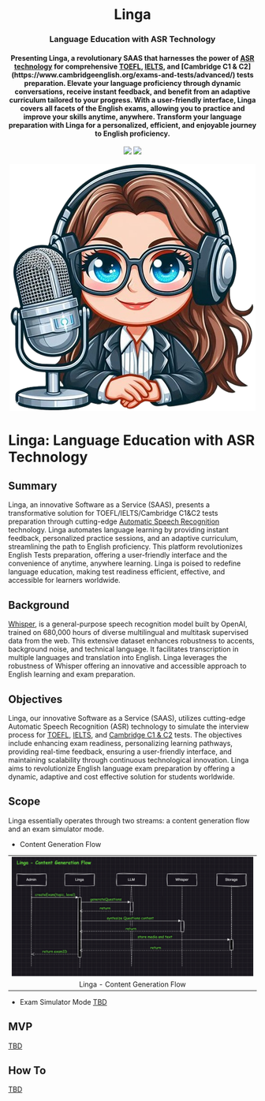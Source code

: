 <div align="center">
<h1 align="center"> Linga </h1> 
<h3>Language Education with ASR Technology</br></h3>
<h4 align="center">
Presenting Linga, a revolutionary SAAS that harnesses the power of <a href="https://en.wikipedia.org/wiki/Speech_recognition">ASR technology</a> for comprehensive <a href="https://en.wikipedia.org/wiki/Test_of_English_as_a_Foreign_Language">TOEFL</a>, <a href="https://ielts.org/">IELTS</a>, and [Cambridge C1 & C2](https://www.cambridgeenglish.org/exams-and-tests/advanced/) tests preparation. Elevate your language proficiency through dynamic conversations, receive instant feedback, and benefit from an adaptive curriculum tailored to your progress. With a user-friendly interface, Linga covers all facets of the English exams, allowing you to practice and improve your skills anytime, anywhere. Transform your language preparation with Linga for a personalized, efficient, and enjoyable journey to English proficiency.
</h4>
<img src="https://img.shields.io/badge/Progress-1%25-red"> <img src="https://img.shields.io/badge/Feedback-Welcome-green">
</br>
</br>
<kbd>
<img src="./docs/images/linga.png"> 
</kbd>
</div>


# Linga: Language Education with ASR Technology

## Summary
Linga, an innovative Software as a Service (SAAS), presents a transformative solution for TOEFL/IELTS/Cambridge C1&C2 tests preparation through cutting-edge [Automatic Speech Recognition](https://en.wikipedia.org/wiki/Speech_recognition)  technology. Linga automates language learning by providing instant feedback, personalized practice sessions, and an adaptive curriculum, streamlining the path to English proficiency. This platform revolutionizes English Tests preparation, offering a user-friendly interface and the convenience of anytime, anywhere learning. Linga is poised to redefine language education, making test readiness efficient, effective, and accessible for learners worldwide.

## Background
[Whisper](https://github.com/openai/whisper), is a general-purpose speech recognition model built by OpenAI, trained on 680,000 hours of diverse multilingual and multitask supervised data from the web. This extensive dataset enhances robustness to accents, background noise, and technical language. It facilitates transcription in multiple languages and translation into English. Linga leverages the robustness of Whisper offering an innovative and accessible approach to English learning and exam preparation.


## Objectives
Linga, our innovative Software as a Service (SAAS), utilizes cutting-edge Automatic Speech Recognition (ASR) technology to simulate the interview process for [TOEFL](https://en.wikipedia.org/wiki/Test_of_English_as_a_Foreign_Language), [IELTS](https://ielts.org/), and [Cambridge C1 & C2](https://www.cambridgeenglish.org/exams-and-tests/advanced/) tests. The objectives include enhancing exam readiness, personalizing learning pathways, providing real-time feedback, ensuring a user-friendly interface, and maintaining scalability through continuous technological innovation. Linga aims to revolutionize English language exam preparation by offering a dynamic, adaptive and cost effective solution for students worldwide.
  

## Scope
Linga essentially operates through two streams: a content generation flow and an exam simulator mode.
- Content Generation Flow
<table width="128px">
  <tr>
    <td><img src="./docs/images/content-generation.png"/></td>
  </tr>
  <tr><td align="center">Linga - Content Generation Flow</td></tr>
</table>  

- Exam Simulator Mode
[TBD]()


## MVP
[TBD]()


## How To
[TBD](/README.mdREADME.md)



